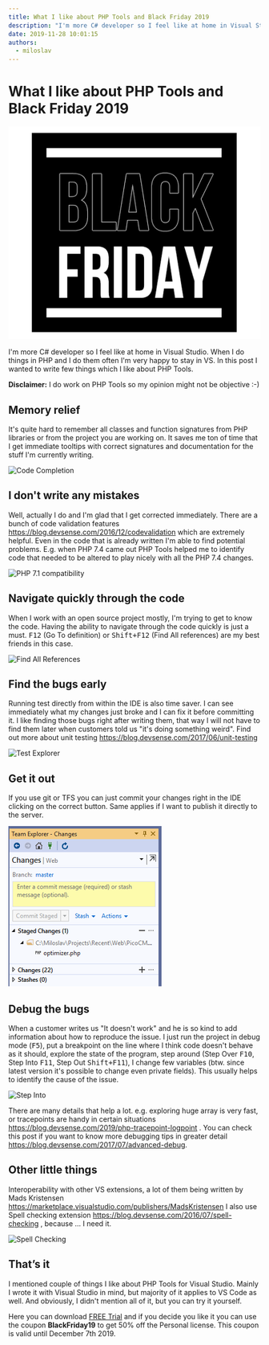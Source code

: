 ```yaml
---
title: What I like about PHP Tools and Black Friday 2019
description: "I'm more C# developer so I feel like at home in Visual Studio. When I do things in PHP and I do them often I'm very happy to stay in VS. In this post I wanted to write few things which I like about PHP Tools."
date: 2019-11-28 10:01:15
authors:
  - miloslav
---
```


# What I like about PHP Tools and Black Friday 2019

![Cover Image](imgs/black.png)

I'm more C# developer so I feel like at home in Visual Studio. When I do things in PHP and I do them often I'm very happy to stay in VS. In this post I wanted to write few things which I like about PHP Tools.

<!-- more -->

**Disclaimer:** I do work on PHP Tools so my opinion might not be objective :-)

## Memory relief
It's quite hard to remember all classes and function signatures from PHP libraries or from the project you are working on. It saves me ton of time that I get immediate tooltips with correct signatures and documentation for the stuff I'm currently writing.

![Code Completion](https://docs.devsense.com/content_docs/vs/editor/imgs/code-completion.png)

## I don't write any mistakes
Well, actually I do and I'm glad that I get corrected immediately. There are a bunch of code validation features https://blog.devsense.com/2016/12/codevalidation which are extremely helpful. Even in the code that is already written I'm able to find potential problems. E.g. when PHP 7.4 came out PHP Tools helped me to identify code that needed to be altered to play nicely with all the PHP 7.4 changes.

![PHP 7.1 compatibility](https://docs.devsense.com/content_docs/vs/code%20validation/imgs/php-71-compatibility.png)

## Navigate quickly through the code
When I work with an open source project mostly, I'm trying to get to know the code. Having the ability to navigate through the code quickly is just a must. <kbd>F12</kbd> (Go To definition) or <kbd>Shift+F12</kbd> (Find All references) are my best friends in this case. 

![Find All References](https://docs.devsense.com/content_docs/vs/navigation/imgs/find-all-ref.png)

## Find the bugs early
Running test directly from within the IDE is also time saver. I can see immediately what my changes just broke and I can fix it before committing it. I like finding those bugs right after writing them, that way I will not have to find them later when customers told us "it's doing something weird". 
Find out more about unit testing https://blog.devsense.com/2017/06/unit-testing

![Test Explorer](https://blog.devsense.com/2017/06/img/test-explorer-stack.png)

## Get it out
If you use git or TFS you can just commit your changes right in the IDE clicking on the correct button. Same applies if I want to publish it directly to the server.

![Git Integration](imgs/git.png)

## Debug the bugs
When a customer writes us "It doesn't work" and he is so kind to add information about how to reproduce the issue. I just run the project in debug mode (<kbd>F5</kbd>), put a breakpoint on the line where I think code doesn't behave as it should, explore the state of the program, step around (Step Over <kbd>F10</kbd>, Step Into <kbd>F11</kbd>, Step Out <kbd>Shift+F11</kbd>), I change few variables (btw. since latest version it's possible to change even private fields). This usually helps to identify the cause of the issue.

![Step Into](https://docs.devsense.com/content_docs/vs/debugging/imgs\step-into.png)

There are many details that help a lot. e.g. exploring huge array is very fast, or tracepoints are handy in certain situations https://blog.devsense.com/2019/php-tracepoint-logpoint .
You can check this post if you want to know more debugging tips in greater detail https://blog.devsense.com/2017/07/advanced-debug. 

## Other little things
Interoperability with other VS extensions, a lot of them being written by Mads Kristensen https://marketplace.visualstudio.com/publishers/MadsKristensen
I also use Spell checking extension https://blog.devsense.com/2016/07/spell-checking , because ... I need it.

![Spell Checking](https://docs.devsense.com/content_docs/vs/code%20validation/imgs/fix-a-typo.png)

## That’s it
I mentioned couple of things I like about PHP Tools for Visual Studio. Mainly I wrote it with Visual Studio in mind, but majority of it applies to VS Code as well. And obviously, I didn't mention all of it, but you can try it yourself.

Here you can download [FREE Trial](https://www.devsense.com/download) and if you decide you like it you can use the coupon **BlackFriday19** to get 50% off the Personal license. This coupon is valid until December 7th 2019.
